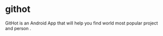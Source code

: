 # githot
GitHot is an Android App that will help you find world most popular project  and person . 
